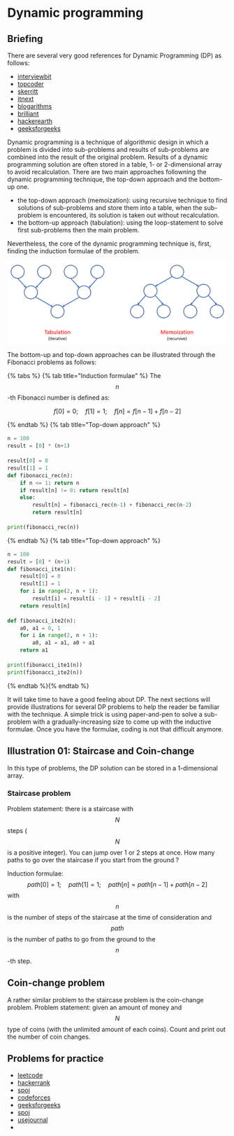 # Dynamic programming

## Briefing
There are several very good references for Dynamic Programming (DP) as follows:

* [interviewbit](https://www.interviewbit.com/courses/programming/topics/dynamic-programming/)
* [topcoder](https://www.topcoder.com/community/competitive-programming/tutorials/dynamic-programming-from-novice-to-advanced/)
* [skerritt](https://skerritt.blog/dynamic-programming/)
* [itnext](https://itnext.io/introduction-to-multi-dimensional-dynamic-programming-666b095b2e7b)
* [blogarithms](https://blogarithms.github.io/articles/2019-03/cracking-dp-part-one)
* [brilliant](https://brilliant.org/wiki/problem-solving-dynamic-programming/)
* [hackerearth](https://www.hackerearth.com/practice/algorithms/dynamic-programming/introduction-to-dynamic-programming-1/tutorial/)
* [geeksforgeeks](https://www.geeksforgeeks.org/dynamic-programming/)

Dynamic programming is a technique of algorithmic design in which a problem is divided into sub-problems and results of sub-problems are combined into the result of the original problem. Results of a dynamic programming solution are often stored in a table, 1- or 2-dimensional array to avoid recalculation. There are two main approaches followning the dynamic programming technique, the top-down approach and the bottom-up one. 

- the top-down approach (memoization): using recursive technique to find solutions of sub-problems and store them into a table, when the sub-problem is encountered, its solution is taken out without recalculation.
- the bottom-up approach (tabulation): using the loop-statement to solve first sub-problems then the main problem.

Nevertheless, the core of the dynamic programming technique is, first, finding the induction formulae of the problem.

![Illustration of general dynamic programming technique](../../.gitbook/assets/dp_general.png)

The bottom-up and top-down approaches can be illustrated through the Fibonacci problems as follows:

{% tabs %} {% tab title="Induction formulae" %}
The $$n$$-th Fibonacci number is defined as: 

$$ f[0] = 0; \quad f[1] = 1; \quad f[n] = f[n-1] + f[n-2]$$

{% endtab %}
{% tab title="Top-down approach" %}
```python
n = 100
result = [0] * (n+1)

result[0] = 0
result[1] = 1
def fibonacci_rec(n):
    if n <= 1: return n
    if result[n] != 0: return result[n]
    else:
        result[n] = fibonacci_rec(n-1) + fibonacci_rec(n-2)
        return result[n]
        
print(fibonacci_rec(n))        
```
{% endtab %}
{% tab title="Top-down approach" %}
```python
n = 100
result = [0] * (n+1) 
def fibonacci_ite1(n):
    result[0] = 0
    result[1] = 1
    for i in range(2, n + 1):
        result[i] = result[i - 1] + result[i - 2]
    return result[n]
    
def fibonacci_ite2(n):
    a0, a1 = 0, 1
    for i in range(2, n + 1):
        a0, a1 = a1, a0 + a1
    return a1
    
print(fibonacci_ite1(n))
print(fibonacci_ite2(n))
```
{% endtab %}{% endtab %}
  
It will take time to have a good feeling about DP. The next sections will provide illustrations for several DP problems to help the reader be familiar with the technique. A simple trick is using paper-and-pen to solve a sub-problem with a gradually-increasing size to come up with the inductive formulae. Once you have the formulae, coding is not that difficult anymore. 

## Illustration 01: Staircase and Coin-change
In this type of problems, the DP solution can be stored in a 1-dimensional array.

### Staircase problem
Problem statement: there is a staircase with $$N$$ steps ($$N$$ is a positive integer). You can jump over 1 or 2 steps at once. How many paths to go over the staircase if you start from the ground ?

Induction formulae: $$ path[0] = 1; \quad path[1] = 1; \quad path[n] = path[n-1] + path[n-2]$$ with $$n$$ is the number of steps of the staircase at the time of consideration and $$path$$ is the number of paths to go from the ground to the $$n$$-th step.

## Coin-change problem
A rather similar problem to the staircase problem is the coin-change problem. Problem statement: given an amount of money and $$N$$ type of coins (with the unlimited amount of each coins). Count and print out the number of coin changes.



## Problems for practice

* [leetcode](https://leetcode.com/tag/dynamic-programming/)
* [hackerrank](https://www.hackerrank.com/domains/algorithms?filters%5Bsubdomains%5D%5B%5D=dynamic-programming)
* [spoj](https://apps.topcoder.com/forums/?module=Thread&start=0&threadID=674592)
* [codeforces](https://codeforces.com/blog/entry/325)
* [geeksforgeeks](https://practice.geeksforgeeks.org/explore/?category%5B%5D=Dynamic%20Programming&page=1&sortBy=accuracy)
* [spoj](https://www.spoj.com/problems/tag/dynamic-programming)
* [usejournal](https://blog.usejournal.com/top-50-dynamic-programming-practice-problems-4208fed71aa3)
* 
